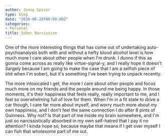 ```yaml
---
author: Jonny Spicer
type: blog
date: "2020-06-28T00:00:00Z"
categories:
- Personal
title: Sober Narcissism
---
```

One of the more interesting things that has come out of undertaking auto-psychoanalysis both with and without a hefty blood alcohol level is how much more I care about other
people when I'm drunk. I dunno if this as gonna come across as really like virtue-signal-y, and I really hope it doesn't (largely because I am going to make the case that I am
a selfish piece of shit when I'm sober), but it's something I've been trying to unpack recently.

The more intoxicated I get, the more I care about other people and focus much more on my friends and the people around me being happy. In those moments, it's their happiness that
feels really, really important to me, and I feel so overwhelming full of love for them. When I'm in a fit state to drive a car though, I care far more about myself, and worry
much more about my own happiness, and I don't feel the same connection I do after 8 pints of Guinness. Why not? Is that part of me inside my brain somewhere, and I'm just so
narcissistically absorbed in my own self-hatred that I pay it no attention? I kinda hope so, because maybe that means if I get over myself I can fish that wholesome part of me out.
